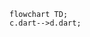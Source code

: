 <!---
Generated by https://github.com/polina-c/layerlens
Dependencies that create loops (inversions) are marked with `!`.
-->

```mermaid
flowchart TD;
c.dart-->d.dart;
```
